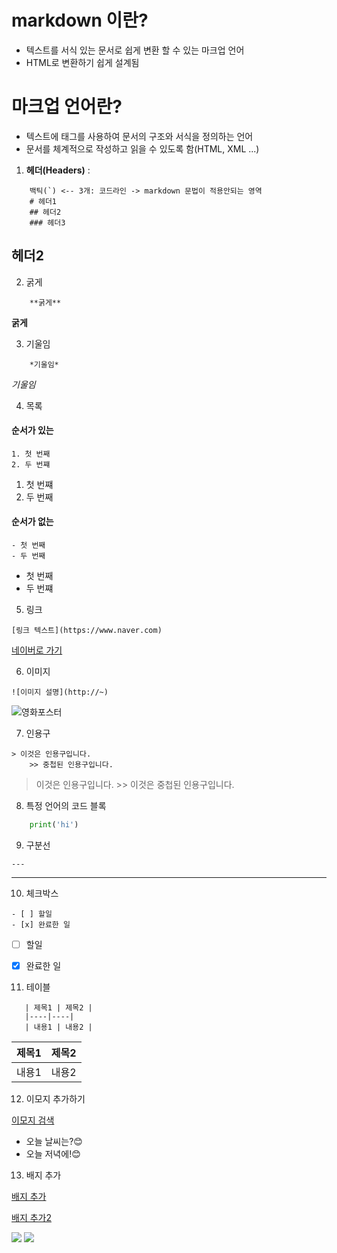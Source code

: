 # markdown 이란?
- 텍스트를 서식 있는 문서로 쉽게 변환 할 수 있는 마크업 언어
- HTML로 변환하기 쉽게 설계됨

# 마크업 언어란?
- 텍스트에 태그를 사용하여 문서의 구조와 서식을 정의하는 언어
- 문서를 체계적으로 작성하고 읽을 수 있도록 함(HTML, XML ...)

1. **헤더(Headers)** :

```
    백틱(`) <-- 3개: 코드라인 -> markdown 문법이 적용안되는 영역
    # 헤더1
    ## 헤더2
    ### 헤더3
```

## 헤더2

2. 굵게
``` 
    **굵게** 
```
**굵게**

3. 기울임

``` 
    *기울임* 
```

*기울임*

4. 목록

#### 순서가 있는
```
1. 첫 번째
2. 두 번쨰
```

1. 첫 번쨰
2. 두 번째

#### 순서가 없는
```
- 첫 번째
- 두 번째
```

- 첫 번째
- 두 번쨰

5. 링크

```
[링크 텍스트](https://www.naver.com)
```
[네이버로 가기](https://www.naver.com)

6. 이미지
```
![이미지 설명](http://~)
```
![영화포스터](https://i.namu.wiki/i/sc1yMiFa1JEkNkNySNgclSPNlFQb_5J-L70d9CmA6BAYwjpb3XrpwZTnt75pT1u0ecV-kx8nnToVKylYdDep9g.webp)

7. 인용구
```
> 이것은 인용구입니다.
    >> 중첩된 인용구입니다.
```
> 이것은 인용구입니다.
    >> 이것은 중첩된 인용구입니다.

8. 특정 언어의 코드 블록

```python
    print('hi')
```

9. 구분선

```
---
```

---

10. 체크박스

``` 
- [ ] 할일 
- [x] 완료한 일
```

- [ ] 할일
- [x] 완료한 일


11. 테이블
```
   | 제목1 | 제목2 |
   |----|----|
   | 내용1 | 내용2 |
```
| 제목1 | 제목2 |
|-------|-------|
| 내용1 | 내용2 |

12. 이모지 추가하기

[이모지 검색](https://emojipedia.org)

- 오늘 날씨는?😊
- 오늘 저녁에!😊

13. 배지 추가


[배지 추가](https://simpleicons.org)

[배지 추가2](https://shields.io/)

<img src="https://img.shields.io/badge/표시할이름-색상?style=for-the-badge&logo=기술스택아이콘&logoColor=white">

<img src="https://img.shields.io/badge/java.svg?&style=for-the-badge&logo=java&logoColor=white"/>
